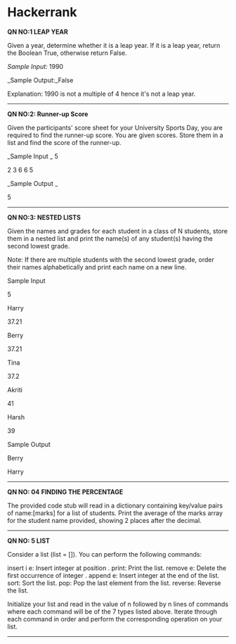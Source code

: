 # Hackerrank

**QN NO:1 LEAP YEAR**

Given a year, determine whether it is a leap year. If it is a leap year, return the Boolean True, otherwise return False. 

_Sample Input:_ 1990

_Sample Output:_False

Explanation: 1990 is not a multiple of 4 hence it's not a leap year.

-------------------------------------------------------------------------------------------------------------------------------------------------------------------------------------------------------------------

**QN NO:2: Runner-up Score**

Given the participants' score sheet for your University Sports Day, you are required to find the runner-up score. You are given  scores. Store them in a list and find the score of the runner-up.

_Sample Input 
_
5

2 3 6 6 5

_Sample Output _

5


---------------------------------------------------------------------------------------------------------------------------------------------------------------------------------------------------------------
**QN NO:3: NESTED LISTS**

Given the names and grades for each student in a class of N students, store them in a nested list and print the name(s) of any student(s) having the second lowest grade.

Note: If there are multiple students with the second lowest grade, order their names alphabetically and print each name on a new line.

Sample Input 

5

Harry

37.21

Berry

37.21

Tina

37.2

Akriti

41

Harsh

39

Sample Output 

Berry

Harry

-------------------------------------------------------------------------------------------------------------------------------------------------------------------------------------------------------------------
**QN NO: 04** **FINDING THE PERCENTAGE**

The provided code stub will read in a dictionary containing key/value pairs of name:[marks] for a list of students. Print the average of the marks array for the student name provided, showing 2 places after the decimal.

--------------------------------------------------------------------------------------------------------------------------------------------------------------------------------------------------------------------
**QN NO: 5 LIST**

Consider a list (list = []). You can perform the following commands:

insert i e: Insert integer  at position .
print: Print the list.
remove e: Delete the first occurrence of integer .
append e: Insert integer  at the end of the list.
sort: Sort the list.
pop: Pop the last element from the list.
reverse: Reverse the list.

Initialize your list and read in the value of n followed by n lines of commands where each command will be of the 7 types listed above. Iterate through each command in order and perform the corresponding operation on your list.

---------------------------------------------------------------------------------------------------------------------------------------------------------------------------------------------------------------------

